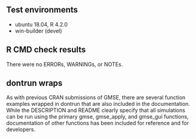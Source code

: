 ## Test environments
* ubuntu 18.04, R 4.2.0
* win-builder (devel)

## R CMD check results
There were no ERRORs, WARNINGs, or NOTEs.

## dontrun wraps
As with previous CRAN  submissions of
  GMSE, there are several function examples wrapped in
  dontrun that are also included in the documentation.
  While the DESCRIPTION and README clearly specify that
  all simulations can be run using the primary gmse,
  gmse_apply, and gmse_gui functions, documentation of
  other functions has been included for reference and
  for developers. 